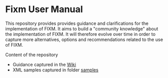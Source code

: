 # Fixm User Manual

This repository provides provides guidance and clarifications for the implementation of FIXM. It aims to build a "community knowledge" about the implementation of FIXM. It will therefore evolve over time in order to capture more alternatives, options and recommendations related to the use of FIXM.   

Content of the repository
- Guidance captured in the [Wiki](https://github.com/hlepori/fixm_user_manual/wiki)
- XML samples captured in folder [samples](https://github.com/hlepori/fixm_user_manual/tree/master/samples)  
